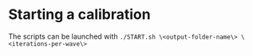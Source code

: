 # Starting a calibration

The scripts can be launched with ```./START.sh \<output-folder-name\> \<iterations-per-wave\>```
